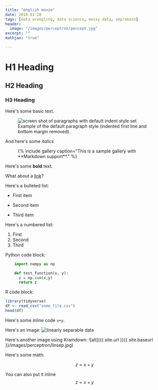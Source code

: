 ```yaml
---
title: "english movie"
date: 2018-01-28
tags: [data wrangling, data science, messy data, omprakash]
header:
  image: "/images/perceptron/percept.jpg"
excerpt: ""
mathjax: "true"

---
```


# H1 Heading

## H2 Heading

### H3 Heading

Here's some basic text.


<figure>
  <img src="{{ '/images/waterfront00.jpg' | relative_url }}" alt="screen shot of paragraphs with default indent style set">
  <figcaption>Example of the default paragraph style (indented first line and bottom margin removed).</figcaption>
</figure>


And here's some *italics*

<figure>
{% include gallery caption="This is a sample gallery with **Markdown support**." %}
</figure>

Here's some **bold** text.

What about a [link](https://github.com/dataoptimal)?

Here's a bulleted list:
* First item
+ Second item
- Third item

Here's a numbered list:
1. First
2. Second
3. Third

Python code block:
```python
    import numpy as np

    def test_function(x, y):
      z = np.sum(x,y)
      return z
```

R code block:
```r
library(tidyverse)
df <- read_csv("some_file.csv")
head(df)
```

Here's some inline code `x+y`.

Here's an image:
<img src="{{ site.url }}{{ site.baseurl }}/images/perceptron/linsep.jpg" alt="linearly separable data">

Here's another image using Kramdown:
![alt]({{ site.url }}{{ site.baseurl }}/images/perceptron/linsep.jpg)

Here's some math:

$$z=x+y$$

You can also put it inline $$z=x+y$$
